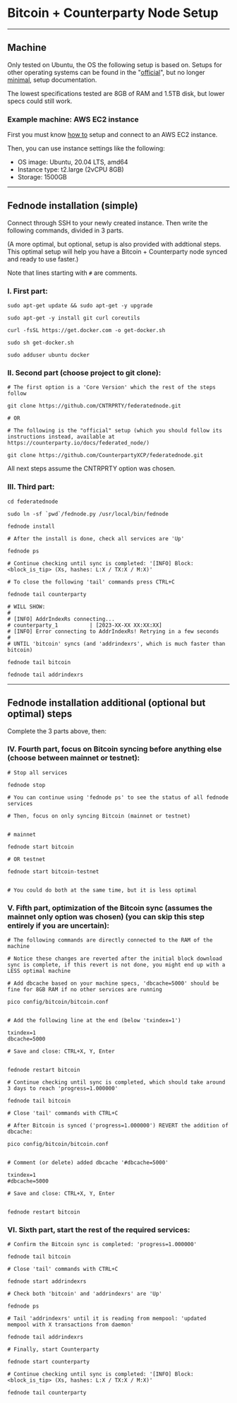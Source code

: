 # Bitcoin + Counterparty Node Setup

---

## Machine

Only tested on Ubuntu, the OS the following setup is based on. Setups for other operating systems can be found in the "[official](https://counterparty.io/docs/federated_node/)", but no longer [minimal](https://github.com/CNTRPRTY/federatednode/tree/master#readme), setup documentation.

The lowest specifications tested are 8GB of RAM and 1.5TB disk, but lower specs could still work.

### Example machine: AWS EC2 instance

First you must know [how to](https://docs.aws.amazon.com/AWSEC2/latest/UserGuide/get-set-up-for-amazon-ec2.html) setup and connect to an AWS EC2 instance.

Then, you can use instance settings like the following:

- OS image: Ubuntu, 20.04 LTS, amd64
- Instance type: t2.large (2vCPU 8GB)
- Storage: 1500GB

---

## Fednode installation (simple)

Connect through SSH to your newly created instance. Then write the following commands, divided in 3 parts.

(A more optimal, but optional, setup is also provided with addtional steps. This optimal setup will help you have a Bitcoin + Counterparty node synced and ready to use faster.)

Note that lines starting with `#` are comments.

### I. First part:

```
sudo apt-get update && sudo apt-get -y upgrade

sudo apt-get -y install git curl coreutils

curl -fsSL https://get.docker.com -o get-docker.sh

sudo sh get-docker.sh

sudo adduser ubuntu docker
```

### II. Second part (choose project to git clone):

```
# The first option is a 'Core Version' which the rest of the steps follow

git clone https://github.com/CNTRPRTY/federatednode.git

# OR

# The following is the "official" setup (which you should follow its instructions instead, available at https://counterparty.io/docs/federated_node/)

git clone https://github.com/CounterpartyXCP/federatednode.git
```

All next steps assume the CNTRPRTY option was chosen.

### III. Third part:

```
cd federatednode

sudo ln -sf `pwd`/fednode.py /usr/local/bin/fednode

fednode install
```
```
# After the install is done, check all services are 'Up'

fednode ps
```
```
# Continue checking until sync is completed: '[INFO] Block: <block_is_tip> (Xs, hashes: L:X / TX:X / M:X)'

# To close the following 'tail' commands press CTRL+C

fednode tail counterparty

# WILL SHOW:
#
# [INFO] AddrIndexRs connecting...
# counterparty_1          | [2023-XX-XX XX:XX:XX]
# [INFO] Error connecting to AddrIndexRs! Retrying in a few seconds
#
# UNTIL 'bitcoin' syncs (and 'addrindexrs', which is much faster than bitcoin)

fednode tail bitcoin

fednode tail addrindexrs
```

---

## Fednode installation additional (optional but optimal) steps

Complete the 3 parts above, then:

### IV. Fourth part, focus on Bitcoin syncing before anything else (choose between mainnet or testnet):

```
# Stop all services

fednode stop

# You can continue using 'fednode ps' to see the status of all fednode services
```
```
# Then, focus on only syncing Bitcoin (mainnet or testnet)


# mainnet

fednode start bitcoin

# OR testnet

fednode start bitcoin-testnet


# You could do both at the same time, but it is less optimal
```

### V. Fifth part, optimization of the Bitcoin sync (assumes the mainnet only option was chosen) (you can skip this step entirely if you are uncertain):

```
# The following commands are directly connected to the RAM of the machine

# Notice these changes are reverted after the initial block download sync is complete, if this revert is not done, you might end up with a LESS optimal machine
```
```
# Add dbcache based on your machine specs, 'dbcache=5000' should be fine for 8GB RAM if no other services are running

pico config/bitcoin/bitcoin.conf


# Add the following line at the end (below 'txindex=1')

txindex=1
dbcache=5000

# Save and close: CTRL+X, Y, Enter


fednode restart bitcoin
```
```
# Continue checking until sync is completed, which should take around 3 days to reach 'progress=1.000000'

fednode tail bitcoin

# Close 'tail' commands with CTRL+C
```
```
# After Bitcoin is synced ('progress=1.000000') REVERT the addition of dbcache:

pico config/bitcoin/bitcoin.conf


# Comment (or delete) added dbcache '#dbcache=5000'

txindex=1
#dbcache=5000

# Save and close: CTRL+X, Y, Enter


fednode restart bitcoin
```

### VI. Sixth part, start the rest of the required services:

```
# Confirm the Bitcoin sync is completed: 'progress=1.000000'

fednode tail bitcoin

# Close 'tail' commands with CTRL+C
```
```
fednode start addrindexrs

# Check both 'bitcoin' and 'addrindexrs' are 'Up'

fednode ps

# Tail 'addrindexrs' until it is reading from mempool: 'updated mempool with X transactions from daemon'

fednode tail addrindexrs
```
```
# Finally, start Counterparty

fednode start counterparty

# Continue checking until sync is completed: '[INFO] Block: <block_is_tip> (Xs, hashes: L:X / TX:X / M:X)'

fednode tail counterparty
```
